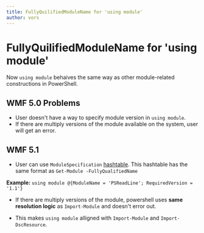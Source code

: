 ```yaml
---
title: FullyQuilifiedModuleName for 'using module'
author: vors
---
```


FullyQuilifiedModuleName for 'using module'
=========================

Now `using module` behaives the same way as other module-related constructions in PowerShell.

WMF 5.0 Problems
----------

* User doesn't have a way to specify module version in `using module`.
* If there are multiply versions of the module available on the system, user will get an error.

WMF 5.1
----------

* User can use `ModuleSpecification` [hashtable](https://msdn.microsoft.com/en-us/library/jj136290(v=vs.85).aspx). 
This hashtable has the same format as `Get-Module -FullyQualifiedName`

**Example:** `using module @{ModuleName = 'PSReadLine'; RequiredVersion = '1.1'}`

* If there are multiply versions of the module, powershell uses **same resolution logic** as `Import-Module` and doesn't error out.

* This makes `using module` alligned with `Import-Module` and `Import-DscResource`.
